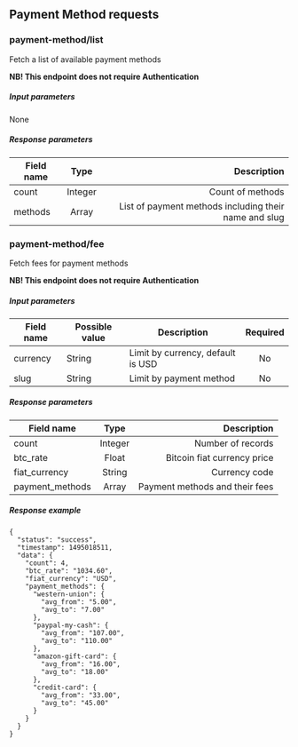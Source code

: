 ## Payment Method requests

### payment-method/list

Fetch a list of available payment methods

**NB! This endpoint does not require Authentication**

##### Input parameters

None

##### Response parameters

| Field name    | Type          | Description                                                 |
| ------------- | :------------:| -----------------------------------------------------------:|
| count         | Integer       | Count of methods                                            |
| methods       | Array         | List of payment methods including their name and slug       |


### payment-method/fee

Fetch fees for payment methods

**NB! This endpoint does not require Authentication**

##### Input parameters

| Field name    |   Possible value  | Description   | Required |
| ------------- | ----------------- | ------------- | :------: |
| currency      | String            | Limit by currency, default is USD | No |
| slug          | String            | Limit by payment method | No |

##### Response parameters

| Field name      | Type          | Description                                                 |
| --------------- | :------------:| -----------------------------------------------------------:|
| count           | Integer       | Number of records                                           |
| btc_rate        | Float         | Bitcoin fiat currency price    |
| fiat_currency   | String        | Currency code       |
| payment_methods | Array         | Payment methods and their fees       |

##### Response example

```json,ignore
{
  "status": "success",
  "timestamp": 1495018511,
  "data": {
    "count": 4,
    "btc_rate": "1034.60",
    "fiat_currency": "USD",
    "payment_methods": {
      "western-union": {
        "avg_from": "5.00",
        "avg_to": "7.00"
      },
      "paypal-my-cash": {
        "avg_from": "107.00",
        "avg_to": "110.00"
      },
      "amazon-gift-card": {
        "avg_from": "16.00",
        "avg_to": "18.00"
      },
      "credit-card": {
        "avg_from": "33.00",
        "avg_to": "45.00"
      }
    }
  }
}
```
